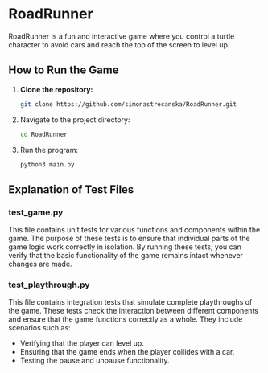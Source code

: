 # RoadRunner

RoadRunner is a fun and interactive game where you control a turtle character to avoid cars and reach the top of the screen to level up.

## How to Run the Game

1. **Clone the repository:**
   ```bash
   git clone https://github.com/simonastrecanska/RoadRunner.git
   ```
2. Navigate to the project directory:

   ```bash
   cd RoadRunner
   ```
   
4. Run the program:

   ```bash
   python3 main.py
   ```
   
## Explanation of Test Files

### test_game.py
This file contains unit tests for various functions and components within the game. The purpose of these tests is to ensure that individual parts of the game logic work correctly in isolation. By running these tests, you can verify that the basic functionality of the game remains intact whenever changes are made.

### test_playthrough.py
This file contains integration tests that simulate complete playthroughs of the game. These tests check the interaction between different components and ensure that the game functions correctly as a whole. They include scenarios such as:
- Verifying that the player can level up.
- Ensuring that the game ends when the player collides with a car.
- Testing the pause and unpause functionality.

